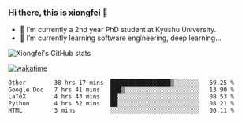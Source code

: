 ### Hi there, this is xiongfei 👋


- 🔭 I’m currently a 2nd year PhD student at Kyushu University.
- 🌱 I’m currently learning software engineering, deep learning...

<!--
**Toma62299781/Toma62299781** is a ✨ _special_ ✨ repository because its `README.md` (this file) appears on your GitHub profile.
Here are some ideas to get you started:
-->

![Xiongfei's GitHub stats](https://github-readme-stats.vercel.app/api?username=Toma62299781)


[![wakatime](https://wakatime.com/badge/user/9e8d5516-d162-43e7-9563-87295d455a71.svg)](https://wakatime.com/@9e8d5516-d162-43e7-9563-87295d455a71)

<!--START_SECTION:waka-->
```text
Other        38 hrs 17 mins  █████████████████▒░░░░░░░   69.25 % 
Google Doc   7 hrs 41 mins   ███▒░░░░░░░░░░░░░░░░░░░░░   13.90 % 
LaTeX        4 hrs 43 mins   ██░░░░░░░░░░░░░░░░░░░░░░░   08.53 % 
Python       4 hrs 32 mins   ██░░░░░░░░░░░░░░░░░░░░░░░   08.21 % 
HTML         3 mins          ░░░░░░░░░░░░░░░░░░░░░░░░░   00.11 % 
```
<!--END_SECTION:waka-->

